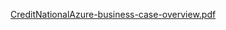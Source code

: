 [CreditNationalAzure-business-case-overview.pdf](https://github.com/user-attachments/files/19019916/CreditNationalAzure-business-case-overview.pdf)
